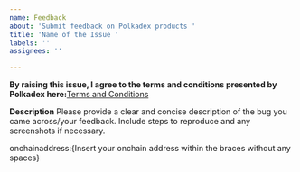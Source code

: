 ```yaml
---
name: Feedback
about: 'Submit feedback on Polkadex products '
title: 'Name of the Issue '
labels: ''
assignees: ''

---
```



**By raising this issue, I agree to the terms and conditions presented by Polkadex here:**[Terms and Conditions](https://github.com/Polkadex-Substrate/Polkadex-Open-Beta-Feedback/blob/master/Polkadex_Open_Beta_Program_-_Terms__Conditions.pdf) 

**Description** 
Please provide a clear and concise description of the bug you came across/your feedback. Include steps to reproduce and any screenshots if necessary. 

onchainaddress:{Insert your onchain address within the braces without any spaces}

